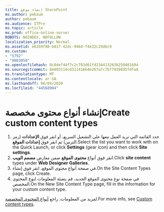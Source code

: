 ```yaml
---
title: إنشاء موقع SharePoint
ms.author: pebaum
author: pebaum
ms.audience: ITPro
ms.topic: article
ms.prod: office-online-server
ROBOTS: NOINDEX, NOFOLLOW
localization_priority: Normal
ms.assetid: e62b9f80-b017-42dc-9464-f4e32c19d6c9
ms.custom:
- "5792"
- "9003050"
ms.openlocfilehash: 0c04ef44f7c2c783d61fd234413263b250481604
ms.sourcegitcommit: 8e093114cd31141664e267a7c7b779398d5fdfa8
ms.translationtype: MT
ms.contentlocale: ar-SA
ms.lasthandoff: 06/04/2020
ms.locfileid: "44568904"
---
```

# <a name="create-custom-content-types"></a><span data-ttu-id="42cb0-102">إنشاء أنواع محتوى مخصصة</span><span class="sxs-lookup"><span data-stu-id="42cb0-102">Create custom content types</span></span>

1. <span data-ttu-id="42cb0-103">حدد القائمة التي تريد العمل معها على التشغيل السريع، أو انقر فوق **الإعدادات** (رمز الترس) ثم انقر فوق **إعدادات الموقع**.</span><span class="sxs-lookup"><span data-stu-id="42cb0-103">Select the list you want to work with on the Quick Launch, or click **Settings**  (gear icon) and then click  **Site settings**.</span></span>
2. <span data-ttu-id="42cb0-104">انقر فوق أنواع **محتوى الموقع** ضمن معارض **مصمم الويب**.</span><span class="sxs-lookup"><span data-stu-id="42cb0-104">Click **site content**  types under  **Web Designer Galleries**.</span></span>
3. <span data-ttu-id="42cb0-105">في صفحة أنواع محتوى الموقع، انقر فوق إنشاء.</span><span class="sxs-lookup"><span data-stu-id="42cb0-105">On the Site Content Types page, click Create.</span></span>
4. <span data-ttu-id="42cb0-106">في صفحة نوع محتوى الموقع الجديد، قم بتعبئة المعلومات لنوع المحتوى المخصص.</span><span class="sxs-lookup"><span data-stu-id="42cb0-106">On the New Site Content Type page, fill in the information for your custom content type.</span></span>

<span data-ttu-id="42cb0-107">لمزيد من المعلومات، راجع [أنواع المحتوى المخصصة](https://support.microsoft.com/office/e1277a2e-a1e8-4473-9126-91a0647766e5#__toc323548991).</span><span class="sxs-lookup"><span data-stu-id="42cb0-107">For more info, see  [Custom content types](https://support.microsoft.com/office/e1277a2e-a1e8-4473-9126-91a0647766e5#__toc323548991).</span></span>